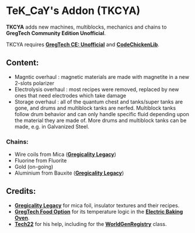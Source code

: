 # TeK_CaY's Addon (TKCYA)

**TKCYA** adds new machines, multiblocks, mechanics and chains to **GregTech Community Edition Unofficial**.


TKCYA requires [**GregTech CE: Unofficial**](https://github.com/GregTechCEu/GregTech) and [**CodeChickenLib**](https://www.curseforge.com/minecraft/mc-mods/codechicken-lib-1-8).

## Content:
* Magntic overhaul : magnetic materials are made with magnetite in a new 2-slots polarizer
* Electrolysis overhaul : most recipes were removed, replaced by new ones that need electrodes which take damage
* Storage overhaul : all of the quantum chest and tanks/super tanks are gone, and drums and multiblock tanks are nerfed. Multiblock tanks follow drum behavior and can only handle specific fluid depending upon the material they are made of. More drums and multiblock tanks can be made, e.g. in Galvanized Steel.

### Chains:
* Wire coils from Mica ([**Gregicality Legacy**](https://github.com/GregTechCEu/gregicality-legacy))
* Fluorine from Fluorite
* Gold (on-going)
* Aluminium from Bauxite ([**Gregicality Legacy**](https://github.com/GregTechCEu/gregicality-legacy))

## Credits: 
* [**Gregicality Legacy**](https://github.com/GregTechCEu/gregicality-legacy) for mica foil, insulator textures and their recipes.
* [**GregTech Food Option**](https://github.com/bruberu/GregTechFoodOption) for its temperature logic in the [**Electric Baking Oven**](https://github.com/bruberu/GregTechFoodOption/blob/master/src/main/java/gregtechfoodoption/machines/multiblock/MetaTileEntityElectricBakingOven.java).
* [**Tech22**](https://github.com/TechLord22) for his help, including for the [**WorldGenRegistry**](https://github.com/tekcay/tekcays_addon/blob/master/src/main/java/tekcays_addon/api/worldgen/TKCYAWorldGenRegistry.java) class.

